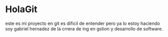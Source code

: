 # HolaGit
este es mi proyecto en git
es dificil de entender pero ya lo estoy haciendo
soy gabriel hernadez de la crrera de ing en gstion y desarrollo de software.
